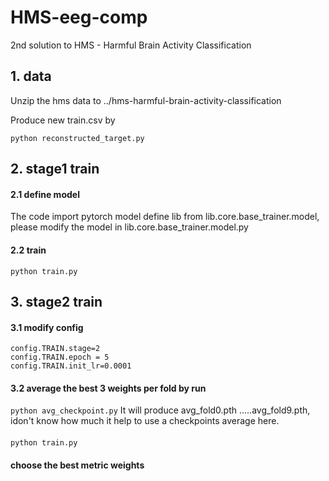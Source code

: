 # HMS-eeg-comp
2nd solution to HMS - Harmful Brain Activity Classification

## 1. data

Unzip the hms data to ../hms-harmful-brain-activity-classification

Produce new train.csv by
```
python reconstructed_target.py
```

## 2. stage1 train

#### 2.1  define model 
The code import pytorch model define lib from lib.core.base_trainer.model, 
please modify the model in lib.core.base_trainer.model.py

#### 2.2 train
```python train.py```


## 3. stage2 train
#### 3.1 modify config
```
config.TRAIN.stage=2
config.TRAIN.epoch = 5
config.TRAIN.init_lr=0.0001
```

#### 3.2 average the best 3 weights per fold by run

``` python avg_checkpoint.py ```
It will produce avg_fold0.pth .....avg_fold9.pth, idon't know how much it help to use a checkpoints average here.

#### 
```python train.py```

#### choose the best metric weights
